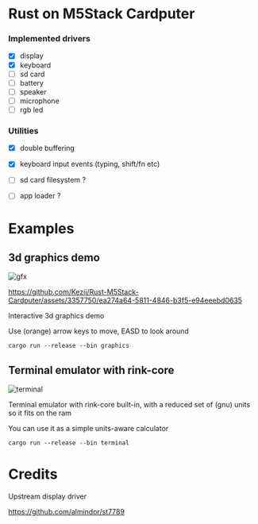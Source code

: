 # Rust on M5Stack Cardputer

### Implemented drivers
- [x] display
- [x] keyboard
- [ ] sd card
- [ ] battery
- [ ] speaker
- [ ] microphone
- [ ] rgb led

### Utilities
- [x] double buffering
- [x] keyboard input events (typing, shift/fn etc)
- [ ] sd card filesystem ?
- [ ] app loader ?


# Examples

## 3d graphics demo
![gfx](https://github.com/Kezii/Rust-M5Stack-Cardputer/assets/3357750/4ad54248-a363-4d34-b510-83186cdd3fb8)


https://github.com/Kezii/Rust-M5Stack-Cardputer/assets/3357750/ea274a64-5811-4846-b3f5-e94eeebd0635


Interactive 3d graphics demo

Use (orange) arrow keys to move, EASD to look around

```
cargo run --release --bin graphics
```

## Terminal emulator with rink-core

![terminal](https://github.com/Kezii/Rust-M5Stack-Cardputer/assets/3357750/90585aa0-dfcb-4bc8-bd9d-3e5204a807f0)

Terminal emulator with rink-core built-in, with a reduced set of (gnu) units so it fits on the ram

You can use it as a simple units-aware calculator

```
cargo run --release --bin terminal
```

# Credits
Upstream display driver

https://github.com/almindor/st7789
